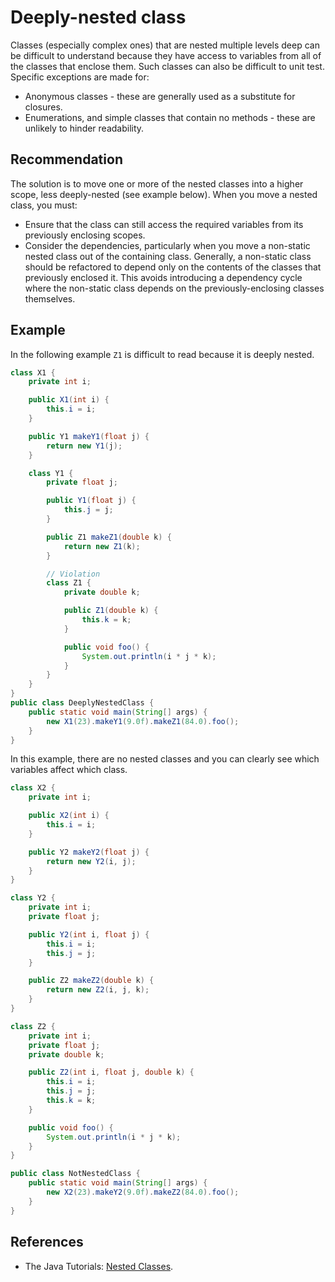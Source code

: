 # Deeply-nested class
Classes (especially complex ones) that are nested multiple levels deep can be difficult to understand because they have access to variables from all of the classes that enclose them. Such classes can also be difficult to unit test. Specific exceptions are made for:

* Anonymous classes - these are generally used as a substitute for closures.
* Enumerations, and simple classes that contain no methods - these are unlikely to hinder readability.

## Recommendation
The solution is to move one or more of the nested classes into a higher scope, less deeply-nested (see example below). When you move a nested class, you must:

* Ensure that the class can still access the required variables from its previously enclosing scopes.
* Consider the dependencies, particularly when you move a non-static nested class out of the containing class. Generally, a non-static class should be refactored to depend only on the contents of the classes that previously enclosed it. This avoids introducing a dependency cycle where the non-static class depends on the previously-enclosing classes themselves.

## Example
In the following example `Z1` is difficult to read because it is deeply nested.


```java
class X1 {
	private int i;

	public X1(int i) {
		this.i = i;
	}

	public Y1 makeY1(float j) {
		return new Y1(j);
	}

	class Y1 {
		private float j;

		public Y1(float j) {
			this.j = j;
		}

		public Z1 makeZ1(double k) {
			return new Z1(k);
		}

		// Violation
		class Z1 {
			private double k;

			public Z1(double k) {
				this.k = k;
			}

			public void foo() {
				System.out.println(i * j * k);
			}
		}
	}
}
public class DeeplyNestedClass {
	public static void main(String[] args) {
		new X1(23).makeY1(9.0f).makeZ1(84.0).foo();
	}
}
```
In this example, there are no nested classes and you can clearly see which variables affect which class.


```java
class X2 {
	private int i;

	public X2(int i) {
		this.i = i;
	}

	public Y2 makeY2(float j) {
		return new Y2(i, j);
	}
}

class Y2 {
	private int i;
	private float j;

	public Y2(int i, float j) {
		this.i = i;
		this.j = j;
	}

	public Z2 makeZ2(double k) {
		return new Z2(i, j, k);
	}
}

class Z2 {
	private int i;
	private float j;
	private double k;

	public Z2(int i, float j, double k) {
		this.i = i;
		this.j = j;
		this.k = k;
	}

	public void foo() {
		System.out.println(i * j * k);
	}
}

public class NotNestedClass {
	public static void main(String[] args) {
		new X2(23).makeY2(9.0f).makeZ2(84.0).foo();
	}
}
```

## References
* The Java Tutorials: [Nested Classes](https://docs.oracle.com/javase/tutorial/java/javaOO/nested.html).
